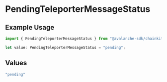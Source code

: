 # PendingTeleporterMessageStatus

## Example Usage

```typescript
import { PendingTeleporterMessageStatus } from "@avalanche-sdk/chainkit/models/components";

let value: PendingTeleporterMessageStatus = "pending";
```

## Values

```typescript
"pending"
```